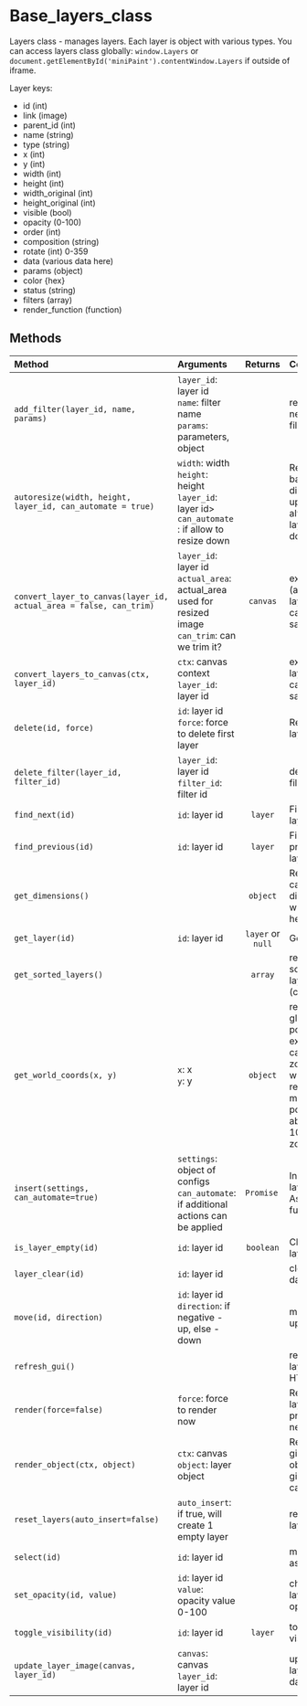 # Base_layers_class

Layers class - manages layers. Each layer is object with various types. You can access layers class globally: `window.Layers` or `document.getElementById('miniPaint').contentWindow.Layers` if outside of iframe. 

Layer keys:

- id (int)
- link (image)
- parent_id (int)
- name (string)
- type (string)
- x (int)
- y (int)
- width (int)
- height (int)
- width_original (int)
- height_original (int)
- visible (bool)
- opacity (0-100)
- order (int)
- composition (string)
- rotate (int) 0-359
- data (various data here)
- params (object)
- color {hex}
- status (string)
- filters (array)
- render_function (function)


## Methods

| Method | Arguments | Returns |Comment |
|:---|:---|:---:|:---|
|`add_filter(layer_id, name, params)`|`layer_id`: layer id<br>`name`: filter name<br />`params`: parameters, object| | register new live filter|
|`autoresize(width, height, layer_id, can_automate = true)`|`width`: width<br>`height`: height<br>`layer_id`: layer id><br>`can_automate `: if allow to resize down | | Resize layer based on dimensions, up - always, if 1 layer - down.|
|`convert_layer_to_canvas(layer_id, actual_area = false, can_trim)`|`layer_id`: layer id<br>`actual_area`: actual_area used for resized image<br />`can_trim`: can we trim it? | `canvas`| exports (active) layer to canvas for saving|
|`convert_layers_to_canvas(ctx, layer_id)`|`ctx`: canvas context<br>`layer_id`: layer id|  | exports all layers to canvas for saving |
|`delete(id, force)`|`id`: layer id<br>`force`: force to delete first layer|  | Removes layer |
|`delete_filter(layer_id, filter_id)`|`layer_id`: layer id<br>`filter_id`: filter id| | delets live filter |
|`find_next(id)`|`id`: layer id | `layer`| Find next layer|
|`find_previous(id)`|`id`: layer id | `layer`| Find previous layer|
|`get_dimensions()`| | `object`| Returns canvas dimensions, width and height |
|`get_layer(id)`|`id`: layer id | `layer` or `null` | Get layer|
|`get_sorted_layers()`| | `array`| return sorted layers list (copy) |
|`get_world_coords(x, y)`|`x`: x<br>`y`: y| `object`| returns global position, for example if canvas is zoomed, it will convert relative mouse position to absolute at 100% zoom. |
|`insert(settings, can_automate=true)`|`settings`: object of configs<br>`can_automate`: if additional actions can be applied | `Promise `| Inserts new layer. Async function. |
|`is_layer_empty(id)`|`id`: layer id | `boolean`| Checks if layer empty|
|`layer_clear(id)`|`id`: layer id | | clear layer data |
|`move(id, direction)`|`id`: layer id<br>`direction`: if negative - up, else - down | | move layer up or down|
|`refresh_gui()`|| | renew layers HTML |
|`render(force=false)`|`force`: force to render now |  | Renders all layers and preview on next frame |
|`render_object(ctx, object)`|`ctx`: canvas<br>`object`: layer object| | Renders given object on given canvas |
|`reset_layers(auto_insert=false)`|`auto_insert`: if true, will create 1 empty layer| | removes all layers|
|`select(id)`|`id`: layer id | | marks layer as selected|
|`set_opacity(id, value)`|`id`: layer id<br>`value`: opacity value 0-100| | change layer opacity|
|`toggle_visibility(id)`|`id`: layer id | `layer`| toggle layer visibility|
|`update_layer_image(canvas, layer_id)`|`canvas`: canvas<br>`layer_id`: layer id| | updates layer image data|

